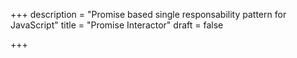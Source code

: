 +++
description = "Promise based single responsability pattern for JavaScript"
title = "Promise Interactor"
draft = false

+++
